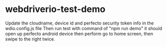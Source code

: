 # webdriverio-test-demo
Update the cloudname, device id and perfecto security token info in the wdio.config.js file
Then run test with command of "npm run demo" it should open up perfecto android device then perform go to home screen, then swipe to the right twice.
